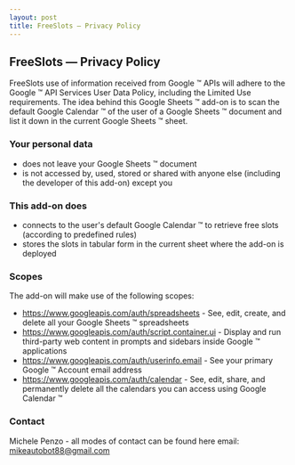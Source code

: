 ```yaml
---
layout: post
title: FreeSlots — Privacy Policy
---
```


## FreeSlots — Privacy Policy
FreeSlots use of information received from Google &trade; APIs will adhere to the Google &trade; API Services User Data Policy, including the Limited Use requirements.
The idea behind this Google Sheets &trade; add-on is to scan the default Google Calendar &trade; of the user of a Google Sheets &trade; document and list it down in the current Google Sheets &trade; sheet.

### Your personal data
- does not leave your Google Sheets &trade; document
- is not accessed by, used, stored or shared with anyone else (including the developer of this add-on) except you

### This add-on does
- connects to the user's default Google Calendar &trade; to retrieve free slots (according to predefined rules)
- stores the slots in tabular form in the current sheet where the add-on is deployed

### Scopes
The add-on will make use of the following scopes:
- https://www.googleapis.com/auth/spreadsheets - See, edit, create, and delete all your Google Sheets &trade; spreadsheets
- https://www.googleapis.com/auth/script.container.ui - Display and run third-party web content in prompts and sidebars inside Google &trade; applications	
- https://www.googleapis.com/auth/userinfo.email - See your primary Google &trade; Account email address	
- https://www.googleapis.com/auth/calendar - See, edit, share, and permanently delete all the calendars you can access using Google Calendar &trade;	

### Contact
Michele Penzo - all modes of contact can be found here
email: [mikeautobot88@gmail.com](mailto:mikeautobot88@gmail.com)
